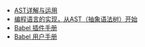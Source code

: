 * [AST详解与运用](/files/代码分析/AST详解与运用.md)
* [编程语言的实现，从AST（抽象语法树）开始](/files/代码分析/编程语言的实现从AST开始.md)
* [Babel 插件手册](/files/代码分析/Babel插件手册.md)
* [Babel 用户手册](/files/代码分析/Babel用户手册.md)